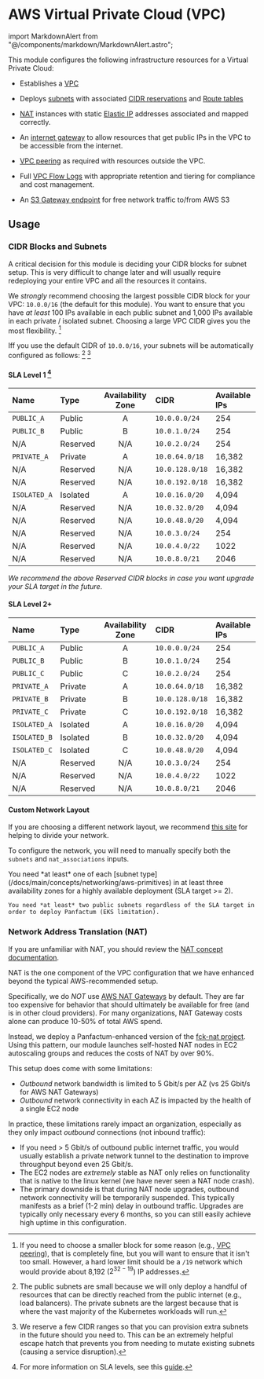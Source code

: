 # AWS Virtual Private Cloud (VPC)

import MarkdownAlert from "@/components/markdown/MarkdownAlert.astro";

This module configures the following infrastructure resources for a Virtual Private Cloud:

- Establishes a [VPC](https://aws.amazon.com/vpc/)

- Deploys [subnets](https://docs.aws.amazon.com/vpc/latest/userguide/configure-subnets.html) with associated [CIDR reservations](https://docs.aws.amazon.com/vpc/latest/userguide/subnet-cidr-reservation.html) and [Route tables](https://docs.aws.amazon.com/vpc/latest/userguide/VPC_Route_Tables.html)

- [NAT](https://en.wikipedia.org/wiki/Network_address_translation) instances with static [Elastic IP](https://docs.aws.amazon.com/vpc/latest/userguide/vpc-eips.html)
  addresses associated and mapped correctly.

- An [internet gateway](https://docs.aws.amazon.com/vpc/latest/userguide/VPC_Internet_Gateway.html) to allow resources that get public IPs in the VPC to be accessible from the internet.

- [VPC peering](https://docs.aws.amazon.com/vpc/latest/userguide/vpc-peering.html) as required with resources outside the VPC.

- Full [VPC Flow Logs](https://docs.aws.amazon.com/vpc/latest/userguide/flow-logs.html) with appropriate retention and tiering for compliance and cost management.

- An [S3 Gateway endpoint](https://docs.aws.amazon.com/vpc/latest/privatelink/vpc-endpoints-s3.html) for free network
  traffic to/from AWS S3

## Usage

### CIDR Blocks and Subnets

A critical decision for this module is deciding your CIDR blocks for subnet setup. This is very difficult to change later
and will usually require redeploying your entire VPC and all the resources it contains.

We *strongly* recommend choosing the largest possible CIDR block for your VPC: `10.0.0/16` (the default for this module).
You want to ensure that you have *at least* 100 IPs available in each public subnet and 1,000 IPs available
in each private / isolated subnet. Choosing a large VPC CIDR gives you the most flexibility. [^1]

[^1]: If you need to choose a smaller block for some reason
(e.g., [VPC peering](https://docs.aws.amazon.com/vpc/latest/peering/what-is-vpc-peering.html)),
that is completely fine, but you will want to ensure that it isn't too small. However, a
hard lower limit should be a `/19` network which would provide about 8,192 ($2^{32-19}$) IP addresses.

Iff you use the default CIDR of `10.0.0/16`, your subnets will be automatically configured as follows: [^2] [^3]

[^2]: The public subnets are small because we will only deploy a handful of resources that can be directly
reached from the public internet (e.g., load balancers). The private subnets are the largest because that is
where the vast majority of the Kubernetes workloads will run.

[^3]: We reserve a few CIDR ranges so that you can
provision extra subnets in the future should you need to. This can be an extremely helpful escape hatch that prevents
you from needing to mutate existing subnets (causing a service disruption).

#### SLA Level 1 [^5]

| Name         | Type     | Availability Zone | CIDR            | Available IPs |
|:-------------|:---------|:-----------------:|:----------------|:--------------|
| `PUBLIC_A`   | Public   |         A         | `10.0.0.0/24`   | 254           |
| `PUBLIC_B`   | Public   |         B         | `10.0.1.0/24`   | 254           |
| N/A          | Reserved |        N/A        | `10.0.2.0/24`   | 254           |
| `PRIVATE_A`  | Private  |         A         | `10.0.64.0/18`  | 16,382        |
| N/A          | Reserved |        N/A        | `10.0.128.0/18` | 16,382        |
| N/A          | Reserved |        N/A        | `10.0.192.0/18` | 16,382        |
| `ISOLATED_A` | Isolated |         A         | `10.0.16.0/20`  | 4,094         |
| N/A          | Reserved |        N/A        | `10.0.32.0/20`  | 4,094         |
| N/A          | Reserved |        N/A        | `10.0.48.0/20`  | 4,094         |
| N/A          | Reserved |        N/A        | `10.0.3.0/24`   | 254           |
| N/A          | Reserved |        N/A        | `10.0.4.0/22`   | 1022          |
| N/A          | Reserved |        N/A        | `10.0.8.0/21`   | 2046          |

*We recommend the above _Reserved_ CIDR blocks in case you want upgrade your SLA target in the future*.

#### SLA Level 2+

| Name         | Type     | Availability Zone | CIDR            | Available IPs |
| :----------- | :------- | :---------------: | :-------------- | :------------ |
| `PUBLIC_A`   | Public   |         A         | `10.0.0.0/24`   | 254           |
| `PUBLIC_B`   | Public   |         B         | `10.0.1.0/24`   | 254           |
| `PUBLIC_C`   | Public   |         C         | `10.0.2.0/24`   | 254           |
| `PRIVATE_A`  | Private  |         A         | `10.0.64.0/18`  | 16,382        |
| `PRIVATE_B`  | Private  |         B         | `10.0.128.0/18` | 16,382        |
| `PRIVATE_C`  | Private  |         C         | `10.0.192.0/18` | 16,382        |
| `ISOLATED_A` | Isolated |         A         | `10.0.16.0/20`  | 4,094         |
| `ISOLATED_B` | Isolated |         B         | `10.0.32.0/20`  | 4,094         |
| `ISOLATED_C` | Isolated |         C         | `10.0.48.0/20`  | 4,094         |
| N/A          | Reserved |        N/A        | `10.0.3.0/24`   | 254           |
| N/A          | Reserved |        N/A        | `10.0.4.0/22`   | 1022          |
| N/A          | Reserved |        N/A        | `10.0.8.0/21`   | 2046          |

[^5]: For more information on SLA levels, see this [guide](/docs/main/guides/deploying-workloads/high-availability).

#### Custom Network Layout

If you are choosing a different network layout, we recommend [this site](https://www.davidc.net/sites/default/subnets/subnets.html)
for helping to divide your network. 

To configure the network, you will need to manually specify both the `subnets` and `nat_associations` inputs.

<MarkdownAlert severity="warning">
    You need *at least* one of each [subnet type](/docs/main/concepts/networking/aws-primitives) in at least three availability zones
    for a highly available deployment (SLA target >= 2).

    You need *at least* two public subnets regardless of the SLA target in order to deploy Panfactum (EKS limitation).
</MarkdownAlert>

### Network Address Translation (NAT)

If you are unfamiliar with NAT, you should review the [NAT concept documentation](/docs/main/concepts/networking/nat).

NAT is the one component of the VPC configuration that we have enhanced beyond the typical AWS-recommended setup.

Specifically, we do *NOT* use [AWS NAT Gateways](https://docs.aws.amazon.com/vpc/latest/userguide/vpc-nat-gateway.html) by default. They are far
too expensive for behavior that should ultimately be available for free (and is in other cloud providers). For many organizations,
NAT Gateway costs alone can produce 10-50% of total AWS spend.

Instead, we deploy a Panfactum-enhanced version of the [fck-nat project](https://github.com/AndrewGuenther/fck-nat). Using this
pattern, our module launches self-hosted NAT nodes in EC2 autoscaling groups and reduces the costs of NAT by over 90%.

This setup does come with some limitations:

- _Outbound_ network bandwidth is limited to 5 Gbit/s per AZ (vs 25 Gbit/s for AWS NAT Gateways)
- _Outbound_ network connectivity in each AZ is impacted by the health of a single EC2 node

In practice, these limitations rarely impact an organization, especially as they only
impact _outbound_ connections (not inbound traffic):

- If you need > 5 Gbit/s of outbound public internet traffic, you would usually establish
  a private network tunnel to the destination to improve throughput beyond even 25 Gbit/s.
- The EC2 nodes are _extremely_ stable as NAT only relies on functionality that is
  native to the linux kernel (we have never seen a NAT node crash).
- The primary downside  is that during NAT node upgrades,
  outbound network connectivity will be temporarily
  suspended. This typically manifests as a brief (1-2 min) delay in outbound traffic. Upgrades
  are typically only necessary every 6 months, so you can still easily achieve high uptime
  in this configuration.